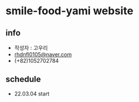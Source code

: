 # smile-food-yami website

## info
- 작성자 : 고우리
- rhdnfl0105@naver.com
- (+82)1052702784

## schedule
- 22.03.04 start